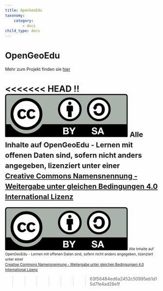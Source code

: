 ```yaml
---
title: OpenGeoEdu
taxonomy:
    category:
        - docs
child_type: docs
---
```


# OpenGeoEdu

Mehr zum Projekt finden sie [hier](https://www.opengeoedu.de)

<<<<<<< HEAD
!! ![cc-by-sa](cc-by-sa.png) <small>Alle Inhalte auf OpenGeoEdu - Lernen mit offenen Daten sind, sofern nicht anders angegeben, lizenziert unter einer <br/> [Creative Commons Namensnennung - Weitergabe unter gleichen Bedingungen 4.0 International Lizenz](http://creativecommons.org/licenses/by-sa/4.0/)</small>
=======
![cc-by-sa](cc-by-sa.png) <small>Alle Inhalte auf OpenGeoEdu - Lernen mit offenen Daten sind, sofern nicht anders angegeben, lizenziert unter einer <br/> [Creative Commons Namensnennung - Weitergabe unter gleichen Bedingungen 4.0 International Lizenz](http://creativecommons.org/licenses/by-sa/4.0/)</small>
>>>>>>> 63f56484ed6a2452c50995eb1d15d7fe4ad28e1f
